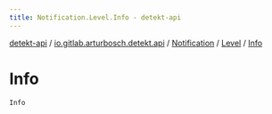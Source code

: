 ```yaml
---
title: Notification.Level.Info - detekt-api
---
```


[detekt-api](../../../index.html) / [io.gitlab.arturbosch.detekt.api](../../index.html) / [Notification](../index.html) / [Level](index.html) / [Info](./-info.html)

# Info

`Info`